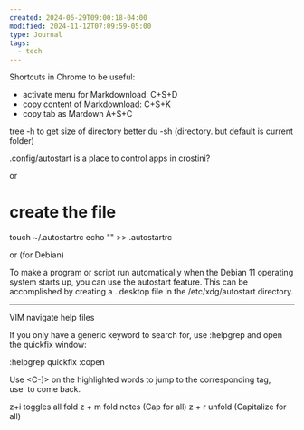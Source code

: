 ```yaml
---
created: 2024-06-29T09:00:18-04:00
modified: 2024-11-12T07:09:59-05:00
type: Journal
tags:
  - tech
---
```


Shortcuts in Chrome to be useful:

- activate menu for Markdownload: C+S+D
- copy content of Markdownload: C+S+K
- copy tab as Mardown A+S+C

tree -h to get size of directory
better
du -sh (directory. but default is current folder)

.config/autostart is  a place to control apps in crostini?

or

# create the file 

touch ~/.autostartrc echo "<the command you want to execute at startup>" >> .autostartrc

or (for Debian)

To make a program or script run automatically when the Debian 11 operating system starts up, you can use the autostart feature. This can be accomplished by creating a . desktop file in the /etc/xdg/autostart directory.

---

VIM navigate help files

If you only have a generic keyword to search for, use :helpgrep and open the quickfix window:

:helpgrep quickfix :copen 

Use <C-]> on the highlighted words to jump to the corresponding tag, use <C-t> to come back.

z+i toggles all fold
z + m fold notes (Cap for all)
z + r  unfold (Capitalize for all)
